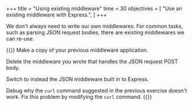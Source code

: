+++
title = "Using existing middleware"
time = 30
objectives = [
    "Use an existing middleware with Express.",
]
+++

We don't always need to write our own middlewares. For common tasks, such as parsing JSON request bodies, there are existing middlewares we can re-use.

{{<note type="Exercise">}}
Make a copy of your previous middleware application.

Delete the middleware you wrote that handles the JSON request POST body.

Switch to instead the JSON middleware built in to Express.

Debug why the `curl` command suggested in the previous exercise doesn't work. Fix this problem by modifying the `curl` command.
{{</note>}}
